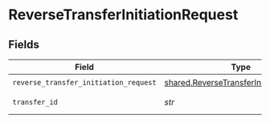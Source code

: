 # ReverseTransferInitiationRequest


## Fields

| Field                                                                                              | Type                                                                                               | Required                                                                                           | Description                                                                                        |
| -------------------------------------------------------------------------------------------------- | -------------------------------------------------------------------------------------------------- | -------------------------------------------------------------------------------------------------- | -------------------------------------------------------------------------------------------------- |
| `reverse_transfer_initiation_request`                                                              | [shared.ReverseTransferInitiationRequest](../../models/shared/reversetransferinitiationrequest.md) | :heavy_check_mark:                                                                                 | N/A                                                                                                |
| `transfer_id`                                                                                      | *str*                                                                                              | :heavy_check_mark:                                                                                 | The transfer ID.                                                                                   |